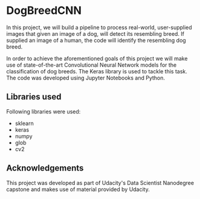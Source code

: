 # DogBreedCNN

In this project, we will build a pipeline to process real-world, user-supplied images that given an image of a dog, will detect its resembling breed. If supplied an image of a human, the code will identify the resembling dog breed.

In order to achieve the aforementioned goals of this project we will make use of state-of-the-art Convolutional Neural Network models for the classification of dog breeds. The Keras library is used to tackle this task. The code was developed using Jupyter Notebooks and Python.

## Libraries used

Following libraries were used:
- sklearn 
- keras
- numpy
- glob
- cv2

## Acknowledgements

This project was developed as part of Udacity's Data Scientist Nanodegree capstone and makes use of material provided by Udacity.
